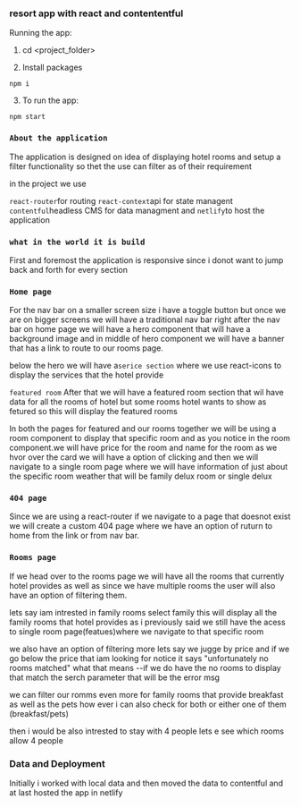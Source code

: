 ### resort app with react and contententful

Running the app:

1. cd <project_folder>

2. Install packages

```
npm i
```

3. To run the app:

```
npm start
```

### `About the application`

The application is designed on idea of displaying hotel rooms and setup a filter functionality so thet the use can filter as of their requirement

in the project we use

`react-router`for routing
`react-context`api for state managent
`contentful`headless CMS for data managment
and `netlify`to host the application

### `what in the world it is build`

First and foremost the application is responsive since i donot want to jump back and forth for every section

### `Home page`

For the nav bar on a smaller screen size i have a toggle button but once we are on bigger screens we will have a traditional nav bar
right after the nav bar on home page we will have a hero component that will have a background image and in middle of hero component we will have a banner that has a link to route to our rooms page.

below the hero we will have a`serice section`
where we use react-icons to display the services that the hotel provide

`featured room`
After that we will have a featured room section that wil have data for all the rooms of hotel but some rooms hotel wants to show as fetured so this will display the featured rooms

In both the pages for featured and our rooms together we will be using a room component to display that specific room and as you notice in the room component.we will have price for the room and name for the room
as we hvor over the card we will have a option of clicking and then we will navigate to a single room page where we will have information of just about the specific room weather that will be family delux room or single delux

### `404 page`

Since we are using a react-router if we navigate to a page that doesnot exist we will create a custom 404 page where we have an option of ruturn to home from the link or from nav bar.

### `Rooms page`

If we head over to the rooms page we will have all the rooms that currently hotel provides as well as since we have multiple rooms the user will also have an option of filtering them.

lets say iam intrested in family rooms select family this will display all the family rooms that hotel provides as i previously said we still have the acess to single room page(featues)where we navigate to that specific room

we also have an option of filtering more lets say we jugge by price and if we go below the price that iam looking for
notice it says "unfortunately no rooms matched"
what that means --if we do have the no rooms to display that match the serch parameter that will be the error msg

we can filter our romms even more for family rooms that provide breakfast as well as the pets
how ever i can also check for both or either one of them (breakfast/pets)

then i would be also intrested to stay with 4 people lets e
see which rooms allow 4 people

### Data and Deployment

Initially i worked with local data and then moved the data to contentful
and at last hosted the app in netlify
